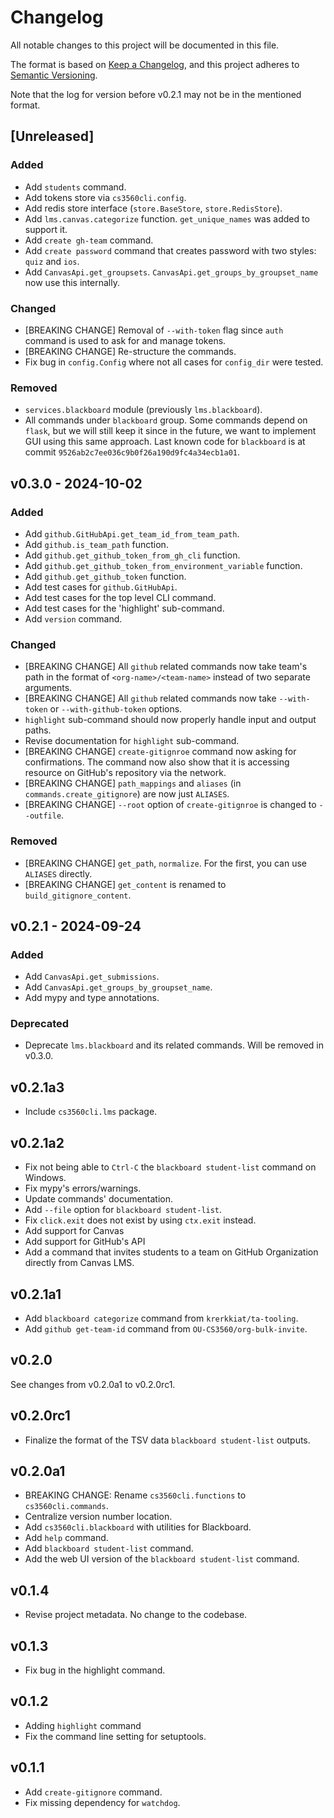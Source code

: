# Changelog

All notable changes to this project will be documented in this file.

The format is based on [Keep a Changelog](https://keepachangelog.com/en/1.1.0/),
and this project adheres to [Semantic Versioning](https://packaging.python.org/en/latest/discussions/versioning/).

Note that the log for version before v0.2.1 may not be in the mentioned format.

## [Unreleased]

### Added

- Add `students` command.
- Add tokens store via `cs3560cli.config`.
- Add redis store interface (`store.BaseStore`, `store.RedisStore`).
- Add `lms.canvas.categorize` function. `get_unique_names` was added to support it.
- Add `create gh-team` command.
- Add `create password` command that creates password with two styles: `quiz` and `ios`.
- Add `CanvasApi.get_groupsets`. `CanvasApi.get_groups_by_groupset_name` now use this internally.

### Changed

- [BREAKING CHANGE] Removal of `--with-token` flag since `auth` command is used to ask for and
  manage tokens.
- [BREAKING CHANGE] Re-structure the commands.
- Fix bug in `config.Config` where not all cases for `config_dir` were tested.

### Removed

- `services.blackboard` module (previously `lms.blackboard`).
- All commands under `blackboard` group. Some commands depend on `flask`, but we will still keep it
  since in the future, we want to implement GUI using this same approach. Last known code for `blackboard` is at commit `9526ab2c7ee036c9b0f26a190d9fc4a34ecb1a01`.

## v0.3.0 - 2024-10-02

### Added

- Add `github.GitHubApi.get_team_id_from_team_path`.
- Add `github.is_team_path` function.
- Add `github.get_github_token_from_gh_cli` function.
- Add `github.get_github_token_from_environment_variable` function.
- Add `github.get_github_token` function.
- Add test cases for `github.GitHubApi`.
- Add test cases for the top level CLI command.
- Add test cases for the 'highlight' sub-command.
- Add `version` command.

### Changed

- [BREAKING CHANGE] All `github` related commands now take team's path in the format of `<org-name>/<team-name>` instead of two separate arguments.
- [BREAKING CHANGE] All `github` related commands now take `--with-token` or `--with-github-token` options.
- `highlight` sub-command should now properly handle input and output paths.
- Revise documentation for `highlight` sub-command.
- [BREAKING CHANGE] `create-gitignroe` command now asking for confirmations. The command now also show
  that it is accessing resource on GitHub's repository via the network.
- [BREAKING CHANGE] `path_mappings` and `aliases` (in `commands.create_gitignore`) are now just `ALIASES`. 
- [BREAKING CHANGE] `--root` option of `create-gitignroe` is changed to `--outfile`.

### Removed 

- [BREAKING CHANGE] `get_path`, `normalize`. For the first, you can use `ALIASES` directly.
- [BREAKING CHANGE] `get_content` is renamed to `build_gitignore_content`.

## v0.2.1 - 2024-09-24

### Added

- Add `CanvasApi.get_submissions`.
- Add `CanvasApi.get_groups_by_groupset_name`.
- Add mypy and type annotations.

### Deprecated

- Deprecate `lms.blackboard` and its related commands. Will be removed in v0.3.0.

## v0.2.1a3

- Include `cs3560cli.lms` package.

## v0.2.1a2

- Fix not being able to `Ctrl-C` the `blackboard student-list` command on Windows.
- Fix mypy's errors/warnings.
- Update commands' documentation.
- Add `--file` option for `blackboard student-list`.
- Fix `click.exit` does not exist by using `ctx.exit` instead.
- Add support for Canvas
- Add support for GitHub's API
- Add a command that invites students to a team on GitHub Organization directly from Canvas LMS.

## v0.2.1a1

- Add `blackboard categorize` command from `krerkkiat/ta-tooling`.
- Add `github get-team-id` command from `OU-CS3560/org-bulk-invite`.

## v0.2.0

See changes from v0.2.0a1 to v0.2.0rc1.

## v0.2.0rc1

- Finalize the format of the TSV data `blackboard student-list` outputs.

## v0.2.0a1

- BREAKING CHANGE: Rename `cs3560cli.functions` to `cs3560cli.commands`.
- Centralize version number location.
- Add `cs3560cli.blackboard` with utilities for Blackboard.
- Add `help` command.
- Add `blackboard student-list` command.
- Add the web UI version of the `blackboard student-list` command.

## v0.1.4

- Revise project metadata. No change to the codebase.

## v0.1.3

- Fix bug in the highlight command.

## v0.1.2

- Adding `highlight` command
- Fix the command line setting for setuptools.

## v0.1.1

- Add `create-gitignore` command.
- Fix missing dependency for `watchdog`.
